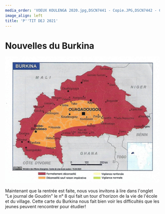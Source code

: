 ```yaml
---
media_order: 'VOEUX KOULENGA 2020.jpg,DSCN7441 - Copie.JPG,DSCN7442 - Copie.JPG,DSCN7443 - Copie.JPG,DSCN7440 - Copie.JPG,COURSE PAINLEVE.jpg,Voix de l''ain 31.01.2020.jpg,DSCN7159 - Copie.JPG,2020.07  Inondation 1.JPG,2020.07 Inondation 2.JPG,CM2 2.jpg,VOEUX MAIL.jpg,PHOTO-2021-01-07-11-29-49.jpg,PHOTO-2021-01-07-11-31-27.jpg,PHOTO-2021-01-07-11-31-53.jpg,PHOTO-2021-02-13-10-25-48.jpg,PHOTO-2021-02-13-10-34-28.1jpg.jpg,Chèque cross St Jo 2020.png,Affichette.jpg,IMG_20210704_081937.jpg,IMG_20210704_085726.jpg,IMG_20210704_093700.jpg,Carte Burkina terrorisme 11.2021.jpg'
image_align: left
title: 'P''TIT DEJ 2021'
---
```


# Nouvelles du Burkina

![Carte%20Burkina%20terrorisme%2011.2021](Carte%20Burkina%20terrorisme%2011.2021.jpg "Carte%20Burkina%20terrorisme%2011.2021")

Maintenant que la rentrée est faite, nous vous invitons à lire dans l'onglet "Le journal de Goudrin" le n° 8 qui fait un tour d'horizon de la vie de l'école et du village.
Cette carte du Burkina nous fait bien voir les difficultés que les jeunes peuvent rencontrer pour étudier!